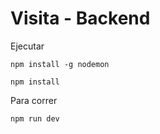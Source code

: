 # Visita - Backend

Ejecutar

```
npm install -g nodemon
```

```
npm install
```

Para correr

```
npm run dev
```

